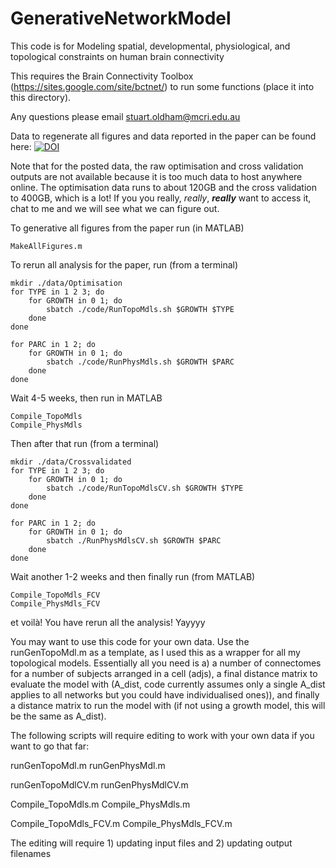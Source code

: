 # GenerativeNetworkModel

This code is for Modeling spatial, developmental, physiological, and topological constraints on human brain connectivity

This requires the Brain Connectivity Toolbox (https://sites.google.com/site/bctnet/) to run some functions (place it into this directory).

Any questions please email stuart.oldham@mcri.edu.au

Data to regenerate all figures and data reported in the paper can be found here:
[![DOI](https://zenodo.org/badge/DOI/10.5281/zenodo.6341625.svg)](https://doi.org/10.5281/zenodo.6341625)

Note that for the posted data, the raw optimisation and cross validation outputs are not available because it is too much data to host anywhere online. The optimisation data runs to about 120GB and the cross validation to 400GB, which is a lot! If you you really, *really*, ***really*** want to access it, chat to me and we will see what we can figure out.

To generative all figures from the paper run (in MATLAB)

```
MakeAllFigures.m
```

To rerun all analysis for the paper, run (from a terminal)

```
mkdir ./data/Optimisation
for TYPE in 1 2 3; do
    for GROWTH in 0 1; do
        sbatch ./code/RunTopoMdls.sh $GROWTH $TYPE
    done
done

for PARC in 1 2; do
    for GROWTH in 0 1; do
        sbatch ./code/RunPhysMdls.sh $GROWTH $PARC
    done
done
```

Wait 4-5 weeks, then run in MATLAB


```
Compile_TopoMdls
Compile_PhysMdls
```

Then after that run (from a terminal)

```
mkdir ./data/Crossvalidated
for TYPE in 1 2 3; do
    for GROWTH in 0 1; do
        sbatch ./code/RunTopoMdlsCV.sh $GROWTH $TYPE
    done
done

for PARC in 1 2; do
    for GROWTH in 0 1; do
        sbatch ./RunPhysMdlsCV.sh $GROWTH $PARC
    done
done
```

Wait another 1-2 weeks and then finally run (from MATLAB)

```
Compile_TopoMdls_FCV
Compile_PhysMdls_FCV
```

et voilà! You have rerun all the analysis! Yayyyy

You may want to use this code for your own data. Use the runGenTopoMdl.m as a template, as I used this as a wrapper for all my topological models. Essentially all you need is a) a number of connectomes for a number of subjects arranged in a cell (adjs), a final distance matrix to evaluate the model with (A_dist, code currently assumes only a single A_dist applies to all networks but you could have individualised ones)), and finally a distance matrix to run the model with (if not using a growth model, this will be the same as A_dist).

The following scripts will require editing to work with your own data if you want to go that far:

runGenTopoMdl.m
runGenPhysMdl.m

runGenTopoMdlCV.m
runGenPhysMdlCV.m

Compile_TopoMdls.m
Compile_PhysMdls.m

Compile_TopoMdls_FCV.m
Compile_PhysMdls_FCV.m

The editing will require 1) updating input files and 2) updating output filenames
